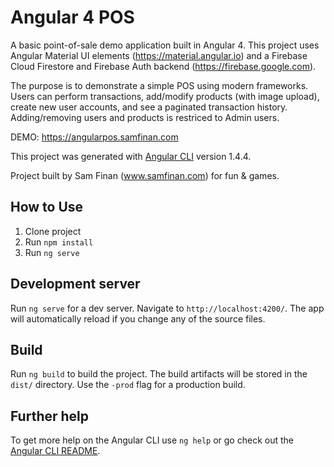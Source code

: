 # Angular 4 POS

A basic point-of-sale demo application built in Angular 4. This project uses Angular Material UI elements (https://material.angular.io) and a Firebase Cloud Firestore and Firebase Auth backend (https://firebase.google.com).

The purpose is to demonstrate a simple POS using modern frameworks. Users can perform transactions, add/modify products (with image upload), create new user accounts, and see a paginated transaction history. Adding/removing users and products is restriced to Admin users.

DEMO: https://angularpos.samfinan.com

This project was generated with [Angular CLI](https://github.com/angular/angular-cli) version 1.4.4.

Project built by Sam Finan (www.samfinan.com) for fun & games.

## How to Use

1. Clone project
2. Run `npm install`
3. Run `ng serve`


## Development server

Run `ng serve` for a dev server. Navigate to `http://localhost:4200/`. The app will automatically reload if you change any of the source files.

## Build

Run `ng build` to build the project. The build artifacts will be stored in the `dist/` directory. Use the `-prod` flag for a production build.

## Further help

To get more help on the Angular CLI use `ng help` or go check out the [Angular CLI README](https://github.com/angular/angular-cli/blob/master/README.md).
